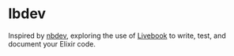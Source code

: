 # lbdev

Inspired by [nbdev](https://github.com/fastai/nbdev), exploring the use of [Livebook](https://github.com/livebook-dev/livebook) to write, test, and document your Elixir code.
